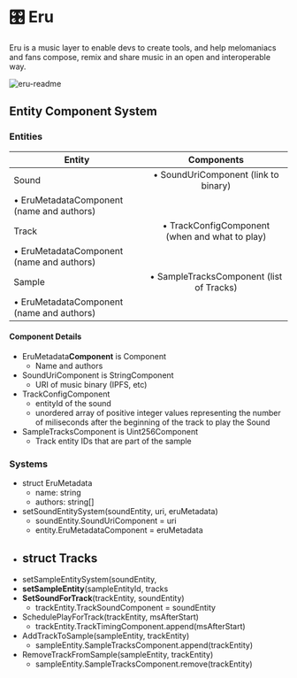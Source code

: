 # 🎛 Eru

Eru is a music layer to enable devs to create tools, and help melomaniacs and fans compose, remix and share music in an open and interoperable way.

![eru-readme](https://user-images.githubusercontent.com/20055787/199198263-e97c38ad-a6e0-4666-a278-2487d1f9e721.png)

## Entity Component System

### Entities

|  Entity |  Components |
|---      |:---:|
| Sound   | • SoundUriComponent (link to binary)
            • EruMetadataComponent (name and authors) |
| Track   | • TrackConfigComponent (when and what to play)
            • EruMetadataComponent (name and authors)  |
| Sample  | • SampleTracksComponent (list of Tracks)
            • EruMetadataComponent (name and authors)  |

#### Component Details

- EruMetadata**Component** is Component
    - Name and authors
- SoundUriComponent is StringComponent
    - URI of music binary (IPFS, etc)
- TrackConfigComponent
    - entityId of the sound
    - unordered array of positive integer values representing the number of miliseconds after the beginning of the track to play the Sound
- SampleTracksComponent is Uint256Component
    - Track entity IDs that are part of the sample

### Systems

- struct EruMetadata
    - name: string
    - authors: string[]
- setSoundEntitySystem(soundEntity, uri, eruMetadata)
    - soundEntity.SoundUriComponent = uri
    - entity.EruMetadataComponent = eruMetadata
- struct Tracks
    - 
- setSampleEntitySystem(soundEntity,
- **setSampleEntity**(sampleEntityId, tracks
- **SetSoundForTrack**(trackEntity, soundEntity)
    - trackEntity.TrackSoundComponent = soundEntity
- SchedulePlayForTrack(trackEntity, msAfterStart)
    - trackEntity.TrackTimingComponent.append(msAfterStart)
- AddTrackToSample(sampleEntity, trackEntity)
    - sampleEntity.SampleTracksComponent.append(trackEntity)
- RemoveTrackFromSample(sampleEntity, trackEntity)
    - sampleEntity.SampleTracksComponent.remove(trackEntity)

